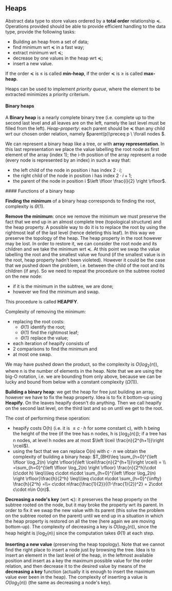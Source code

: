 ## Heaps

Abstract data type to store values ordered by a **total order** relationship $\preceq$.
Operations provided should be able to provide efficient handling to the data type, provide the following tasks:
* Building an heap from a set of data;
* find minimum wrt $\preceq$ in a fast way;
* extract minimum wrt $\preceq$;
* decrease by one values in the heap wrt $\preceq$;
* insert a new value.

If the order $\preceq$ is $\leq$ is called **min-heap**, if the order $\preceq$ is $\geq$ is called **max-heap**.

Heaps can be used to implement *priority queue*, where the element to be extracted minimizes a priority criterium.

#### Binary heaps

A **Binary heap** is a nearly complete binary tree (i.e. complete up to the second last level and all leaves are on the left, namely the last level must be filled from the left).
*Heap-property*: each parent should be $\preceq$ than any child wrt our chosen order relation, namely $parent(p)\preceq p \ \forall nodes $.

We can represent a binary heap like a tree, or with **array representation**. In this last representation we place the value labelling the root node as first element of the array (index 1); the i-th position of the array represent a node (every node is represented by an index) in such a way that:
* the left child of the node in position i has index $2\cdot i$;
* the right child of the node in position i has index $2\cdot i + 1$;
* the parent of the node in position i $\left \lfloor \frac{i}{2} \right \rfloor$.

#### Functions of a binary heap

**Finding the minimum** of a binary heap corresponds to finding the root, complexity is $\Theta(1)$.

**Remove the minimum**: once we remove the minimum we must preserve the fact that we end up in an almost complete tree (topological structure) and the heap property. A possible way to do it is to replace the root by using the rightmost leaf of the last level (hence deleting this leaf). In this way we preserve the topology of the heap. The heap property in the root however may be lost. In order to restore it, we can consider the root node and its children and we take the minimum wrt $\preceq$. At this point we swap the value labelling the root and the smallest value we found (if the smallest value is in the root, heap property hadn't been violeted). However it could be the case that we pushed down the problem, i.e. between the child of the root and its children (if any). So we need to repeat the procedure on the subtree rooted on the new node:
* if it is the  minimum in the subtree, we  are done;
* however we find the minimum and swap.

This procedure is called **HEAPIFY**.

Complexity of removing the minimum:
* replacing the root costs:
  * $\Theta(1)$ identify the root;
  * $\Theta(1)$ find the rightmost leaf;
  * $\Theta(1)$ replace the value;
 * each iteration of heapify consists of
  * 2 comparisons to find the minimum and
  * at most one swap.

We may have pushed down the product, so the complexity is $O(log_{2}(n))$, where n is the number of elements in the heap. Note that we are using the big-O notation, i.e. we are bounding from only above, because we can be lucky and bound from below with a constant complexity ($\Omega(1)$).

**Building a binary heap**: we get the heap for free just building an array, however we have to fix the heap property. Idea is to fix it bottom-up using **Heapify**. On the leaves heapify doesn't do anything. Then we call heapify on the second last level, on the third last and so on until we get to the root.

The cost of performing these operation:
* heapify costs O(h) (i.e. it is $\leq c\cdot h$ for some constant c), with h being the height of the tree (if the tree has n nodes, h is $\left \lfloor \log_2(n) \right \rfloor$); if a tree has n nodes, at level h nodes are at most $\left \lceil   \frac{n}{2^{h+1}}\right \rceil$).
* using the fact that we can replace O(n) with $c\cdot n$
we obtain the complexity of building a binary heap: $T_{BH}\leq \sum_{h=0}^{\left \lfloor \log_2(n) \right \rfloor}(\left \lceil\frac{n}{2^{h+1}}\right \rceil) = \\ =\sum_{h=0}^{\left \lfloor \log_2(n) \right \rfloor} \frac{n}{2^h}\cdot (c\cdot h) \leq\\\leq c\cdot n\cdot  \sum_{h=0}^{\left \lfloor \log_2(n) \right \rfloor}\frac{h}{2^h} \leq\\\leq c\cdot n\cdot \sum_{h=0}^{\infty} \frac{h}{2^h} =\\= c\cdot n\frac{\frac{1}{2}}{(1-\frac{1}{2})^2} = 2\cdot c\cdot n\in O(n)$.

**Decreasing a node's key** (wrt $\preceq$): it preserves the heap property on the subtree rooted on the node, but it may broke the property wrt its parent. In order to fix it we swap the new value with its parent (this solve the problem on the subtree rooted on the parent) until we end up in a situation in which the heap property is restored on all the tree (here again we are moving bottom-up).
The complexity of decreasing a key is $O(log_2(n))$, since the heap height is $\left \lfloor \log_2(n) \right \rfloor$ since the computation takes $\Theta(1)$ at each step.

**Inserting a new value** (preserving the heap topology). Note that we cannot find the right place to insert a node just by browsing the tree. Idea is to insert an element in the last level of the heap, in the leftmost available position and insert as a key the maximum possible value for the order relation, and then decrease it to the desired value by means of the **decreasing a key** function (actually it is enough to insert the maximum value ever been in the heap). The complexity of inserting a value is $O(log_2(n))$ (the same as decreasing a node's key).
